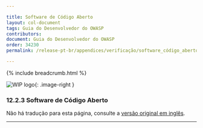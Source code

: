 ```yaml
---

title: Software de Código Aberto
layout: col-document
tags: Guia do Desenvolvedor do OWASP
contributors:
document: Guia do Desenvolvedor do OWASP
order: 34230
permalink: /release-pt-br/appendices/verificação/software_código_aberto/

---
```


{% include breadcrumb.html %}

<style type="text/css">
.image-right {
  height: 180px;
  display: block;
  margin-left: auto;
  margin-right: auto;
  float: right;
}
</style>

![WIP logo](../../../assets/images/dg_wip.png "Trabalho em andamento"){: .image-right }

### 12.2.3 Software de Código Aberto

Não há tradução para esta página, consulte a [versão original em inglês][release140203].

----

[release140203]: https://github.com/OWASP/www-project-developer-guide/blob/main/draft/14-appendices/02-verification-dos-donts/03-open-source-software.md
